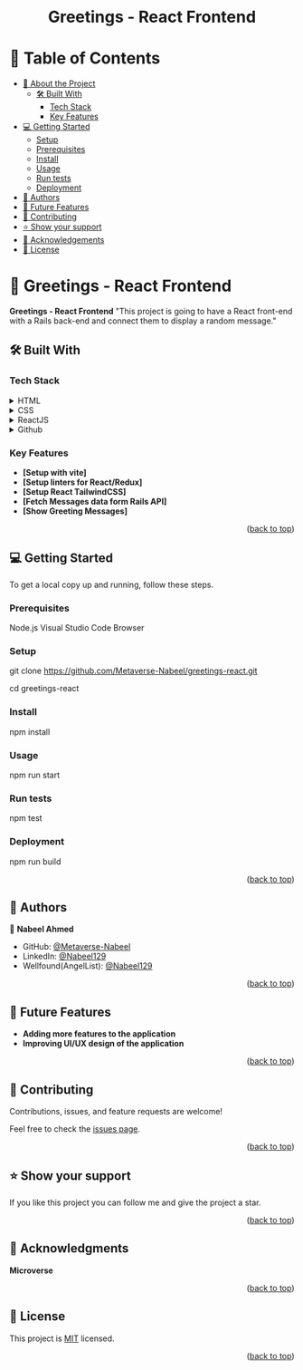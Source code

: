 <a name="readme-top"></a>

<div align="center">
  <br/>

  <h1><b>Greetings - React Frontend</b></h1>

</div>

<!-- TABLE OF CONTENTS -->

# 📗 Table of Contents

- [📖 About the Project](#about-project)
  - [🛠 Built With](#built-with)
    - [Tech Stack](#tech-stack)
    - [Key Features](#key-features)
- [💻 Getting Started](#getting-started)
  - [Setup](#setup)
  - [Prerequisites](#prerequisites)
  - [Install](#install)
  - [Usage](#usage)
  - [Run tests](#run-tests)
  - [Deployment](#deployment)
- [👥 Authors](#authors)
- [🔭 Future Features](#future-features)
- [🤝 Contributing](#contributing)
- [⭐️ Show your support](#support)
- [🙏 Acknowledgements](#acknowledgements)
- [📝 License](#license)

<!-- PROJECT DESCRIPTION -->

# 📖 Greetings - React Frontend <a name="about-project"></a>

**Greetings - React Frontend** "This project is going to have a React front-end with a Rails back-end and connect them to display a random message."

## 🛠 Built With <a name="built-with"></a>

### Tech Stack <a name="tech-stack"></a>

<details>
  <summary>HTML</summary>
  <ul>
    <li><a href="#">HTML</a></li>
  </ul>
</details>
<details>
  <summary>CSS</summary>
  <ul>
    <li><a href="#">CSS</a></li>
  </ul>
</details>

<details>
  <summary>ReactJS</summary>
  <ul>
    <li><a href="#">ReactJS</a></li>
  </ul>
</details>
<details>
<summary>Github</summary>
  <ul>
    <li><a href="#">Github</a></li>
  </ul>
</details>

<!-- Features -->

### Key Features <a name="key-features"></a>

- **[Setup with vite]**
- **[Setup linters for React/Redux]**
- **[Setup React TailwindCSS]**
- **[Fetch Messages data form Rails API]**
- **[Show Greeting Messages]**

<p align="right">(<a href="#readme-top">back to top</a>)</p>

<!-- GETTING STARTED -->

## 💻 Getting Started <a name="getting-started"></a>

To get a local copy up and running, follow these steps.

### Prerequisites

Node.js
Visual Studio Code
Browser

### Setup

git clone https://github.com/Metaverse-Nabeel/greetings-react.git

cd greetings-react

### Install

npm install

### Usage

npm run start

### Run tests

npm test

### Deployment

npm run build

<p align="right">(<a href="#readme-top">back to top</a>)</p>

<!-- AUTHORS -->

## 👥 Authors <a name="authors"></a>

👤 **Nabeel Ahmed**
- GitHub: [@Metaverse-Nabeel](https://github.com/Metaverse-Nabeel)
- LinkedIn: [@Nabeel129](https://www.linkedin.com/in/nabeel129/)
- Wellfound(AngelList): [@Nabeel129](https://wellfound.com/u/nabeel-ahmed-62)


<p align="right">(<a href="#readme-top">back to top</a>)</p>

<!-- FUTURE FEATURES -->

## 🔭 Future Features <a name="future-features"></a>

- **Adding more features to the application**
- **Improving UI/UX design of the application**

<p align="right">(<a href="#readme-top">back to top</a>)</p>

<!-- CONTRIBUTING -->

## 🤝 Contributing <a name="contributing"></a>

Contributions, issues, and feature requests are welcome!

Feel free to check the [issues page](../../issues/).

<p align="right">(<a href="#readme-top">back to top</a>)</p>

<!-- SUPPORT -->

## ⭐️ Show your support <a name="support"></a>

If you like this project you can follow me and give the project a star.

<p align="right">(<a href="#readme-top">back to top</a>)</p>

<!-- ACKNOWLEDGEMENTS -->

## 🙏 Acknowledgments <a name="acknowledgements"></a>

**Microverse**

<p align="right">(<a href="#readme-top">back to top</a>)</p>

<!-- LICENSE -->

## 📝 License <a name="license"></a>

This project is [MIT](./LICENSE.md) licensed.

<p align="right">(<a href="#readme-top">back to top</a>)</p>
